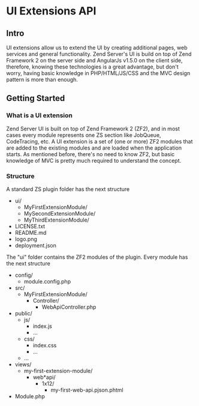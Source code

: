 # UI Extensions API

## Intro

UI extensions allow us to extend the UI by creating additional pages, web services and general functionality.
Zend Server's UI is build on top of Zend Framework 2 on the server side and AngularJs v1.5.0 on the client side,
therefore, knowing these technologies is a great advantage, but don't worry, having basic knowledge in PHP/HTML/JS/CSS 
and the MVC design pattern is more than enough.

## Getting Started

### What is a UI extension

Zend Server UI is built on top of Zend Framework 2 (ZF2), and in most cases every module represents one ZS section like 
JobQueue, CodeTracing, etc. A UI extension is a set of (one or more) ZF2 modules that are added to the existing modules and are loaded
when the application starts. As mentioned before, there's no need to know ZF2, but basic knowledge of MVC is pretty much required
to understand the concept.

### Structure

A standard ZS plugin folder has the next structure
* ui/
    * MyFirstExtensionModule/
    * MySecondExtensionModule/
    * MyThirdExtensionModule/
* LICENSE.txt
* README.md
* logo.png
* deployment.json

The "ui" folder contains the ZF2 modules of the plugin. Every module has the next structure

* config/
    * module.config.php
* src/
    * MyFirstExtensionModule/
        * Controller/
            * WebApiController.php
* public/
    * js/
        * index.js
        * ...
    * css/
        * index.css
        * ...
    * ...
* views/
    * my-first-extension-module/
        * web*api/
            * 1x12/
                * my-first-web-api.pjson.phtml
* Module.php






